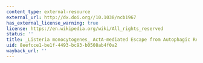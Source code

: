 ```yaml
---
content_type: external-resource
external_url: http://dx.doi.org//10.1038/ncb1967
has_external_license_warning: true
license: https://en.wikipedia.org/wiki/All_rights_reserved
status: ''
title: _Listeria monocytogenes_ ActA-mediated Escape from Autophagic Recognition
uid: 8eefcce1-be1f-4493-bc93-b0508ab4f0a2
wayback_url: ''
---
```

